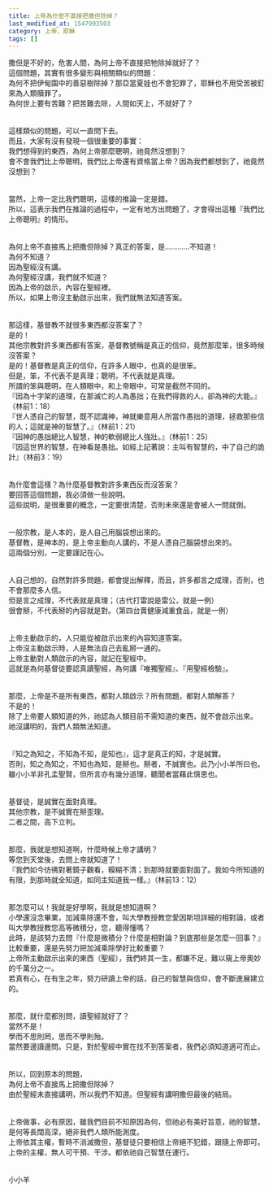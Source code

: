 ```yaml
---
title: 上帝為什麼不直接把撒但除掉？
last_modified_at: 1547993503
category: 上帝、耶穌
tags: []
---
```


<p>撒但是不好的，危害人間，為何上帝不直接把牠除掉就好了？<br/><!--more-->這個問題，其實有很多變形與相關類似的問題：<br/>為何不把伊甸園中的善惡樹除掉？那亞當夏娃也不會犯罪了，耶穌也不用受苦被釘來為人類贖罪了。<br/>為何世上要有苦難？把苦難去除，人間如天上，不就好了？<br/><br/><br/>這樣類似的問題，可以一直問下去。<br/>而且，大家有沒有發現一個很重要的事實：<br/>我們想得到的東西，為何上帝那麼聰明，祂竟然沒想到？<br/>會不會我們比上帝聰明，我們比上帝還有資格當上帝？因為我們都想到了，祂竟然沒想到？<br/><br/><br/>當然，上帝一定比我們聰明，這樣的推論一定是錯。<br/>所以，這表示我們在推論的過程中，一定有地方出問題了，才會得出這種『我們比上帝聰明』的情形。<br/><br/><br/>為何上帝不直接馬上把撒但除掉？真正的答案，是…………不知道！<br/>為何不知道？<br/>因為聖經沒有講。<br/>為何聖經沒講，我們就不知道？<br/>因為上帝的啟示，內容在聖經裡。<br/>所以，如果上帝沒主動啟示出來，我們就無法知道答案。<br/><br/><br/>那這樣，基督教不就很多東西都沒答案了？<br/>是的！<br/>其他宗教對許多東西都有答案，基督教號稱是真正的信仰，竟然那麼笨，很多時候沒答案？<br/>是的！基督教是真正的信仰，在許多人眼中，也真的是很笨。<br/>但是，笨，不代表不是真理；聰明，不代表就是真理。<br/>所謂的笨與聰明，在人類眼中，和上帝眼中，可常是截然不同的。<br/>『因為十字架的道理，在那滅亡的人為愚拙；在我們得救的人，卻為神的大能。』（林前1：18）<br/>『世人憑自己的智慧，既不認識神，神就樂意用人所當作愚拙的道理，拯救那些信的人；這就是神的智慧了。』（林前1：21）<br/>『因神的愚拙總比人智慧，神的軟弱總比人強壯。』（林前1：25）<br/>『因這世界的智慧，在神看是愚拙。如經上記著說：主叫有智慧的，中了自己的詭計』（林前3：19）<br/><br/><br/>為什麼會這樣？為什麼基督教對許多東西反而沒答案？<br/>要回答這個問題，我必須做一些說明。<br/>這些說明，是很重要的概念，一定要很清楚，否則未來還是會被人一問就倒。<br/><br/><br/>一般宗教，是人本的，是人自己用腦袋想出來的。<br/>基督教，是神本的，是上帝主動向人講的，不是人憑自己腦袋想出來的。<br/>這兩個分別，一定要謹記在心。<br/><br/><br/>人自己想的，自然對許多問題，都會提出解釋，而且，許多都言之成理，否則，也不會那麼多人信。<br/>但是言之成理，不代表就是真理；（古代打雷說是雷公，就是一例）<br/>很會掰，不代表掰的內容就是對。（第四台賣健康減重食品，就是一例）<br/><br/><br/>上帝主動啟示的，人只能從被啟示出來的內容知道答案。<br/>上帝沒主動啟示時，人是無法自己去亂掰一通的。<br/>上帝主動對人類啟示的內容，就記在聖經中。<br/>這就是為何基督徒要認真讀聖經，為何講『唯獨聖經』、『用聖經檢驗』。<br/><br/><br/>那麼，上帝是不是所有東西，都對人類啟示？所有問題，都對人類解答？<br/>不是的！<br/>除了上帝要人類知道的外，祂認為人類目前不需知道的東西，就不會啟示出來。<br/>祂沒講明的，我們人類無法知道。<br/><br/><br/>『知之為知之，不知為不知，是知也』，這才是真正的知，才是誠實。<br/>否則，知之為知之，不知也為知，是掰也。掰者，不誠實也。此乃小小羊所曰也。<br/>雖小小羊非孔孟聖賢，但所言亦有幾分道理，聽聞者當藉此慎思也。<br/><br/><br/>基督徒，是誠實在面對真理。<br/>其他宗教，是不誠實在掰歪理。<br/>二者之間，高下立判。<br/><br/><br/>那麼，我就是想知道啊，什麼時候上帝才講明？<br/>等您到天堂後，去問上帝就知道了！<br/>『我們如今彷彿對著鏡子觀看，糢糊不清；到那時就要面對面了。我如今所知道的有限，到那時就全知道，如同主知道我一樣。』（林前13：12）<br/><br/><br/>那怎麼可以！我就是好學啊，我就是想知道啊？<br/>小學還沒念畢業，加減乘除還不會，叫大學教授教您愛因斯坦詳細的相對論，或者叫大學教授教您高等微積分，您，聽得懂嗎？<br/>此時，是該努力去問『什麼是微積分？什麼是相對論？到底那些是怎麼一回事？』比較重要，還是先努力把加減乘除學好比較重要？<br/>上帝所主動啟示出來的東西（聖經），我們終其一生，都嫌不足，難以窺上帝奧妙的千萬分之一。<br/>若真有心，在有生之年，努力研讀上帝的話，自己的智慧與信仰，會不斷進展建立的。<br/><br/><br/>那麼，就什麼都別問，讀聖經就好了？<br/>當然不是！<br/>學而不思則罔，思而不學則殆。<br/>當然要邊讀邊問。只是，對於聖經中實在找不到答案者，我們必須知道適可而止。<br/><br/><br/>所以，回到原本的問題，<br/>為何上帝不直接馬上把撒但除掉？<br/>由於聖經未直接講明，所以我們不知道。但聖經有講明撒但最後的結局。<br/><br/><br/>上帝做事，必有原因，雖我們目前不知原因為何，但祂必有美好旨意，祂的智慧，是何等長闊高深，絕非我們人類所能測度。<br/>上帝依其主權，暫時不消滅撒但，基督徒只要相信上帝絕不犯錯，跟隨上帝即可。<br/>上帝的主權，無人可干預、干涉。都依祂自己智慧在運行。<br/><br/><br/>小小羊<br/></p><p> </p><br/><br/><br/>
